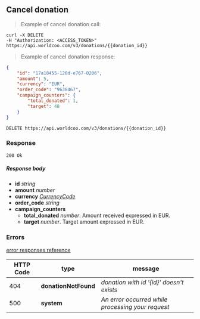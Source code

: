 ## Cancel donation

> Example of cancel donation call:

```shell
curl -X DELETE
-H "Authorization: <ACCESS_TOKEN>"
https://api.worldcoo.com/v3/donations/{{donation_id}}
```

> Example of cancel donation response:

```json
{
    "id": "17a10455-120d-e767-0206",
    "amount": 5,
    "currency": "EUR",
    "order_code": "9638467",
    "campaign_counters": {
        "total_donated": 1,
        "target": 48
    }
}
```

`DELETE https://api.worldcoo.com/v3/donations/{{donation_id}}`

### Response

`200 Ok`

##### Response body

- **id** *string*
- **amount** *number*
- **currency** *[CurrencyCode](#currency-standar)*
- **order_code** *string*
- **campaign_counters**
    - **total_donated** *number*. Amount received expressed in EUR.
    - **target** *number*. Target amount expressed in EUR.

### Errors

[error responses reference](#errors)

HTTP Code | type | message
--------- | ---- | -------
404 | **donationNotFound** | *donation with id '{id}' doesn't exists*
500 | **system** | *An error occurred while processing your request*
